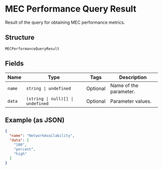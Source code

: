 
# MEC Performance Query Result

Result of the query for obtaining MEC performance metrics.

## Structure

`MECPerformanceQueryResult`

## Fields

| Name | Type | Tags | Description |
|  --- | --- | --- | --- |
| `name` | `string \| undefined` | Optional | Name of the parameter. |
| `data` | `(string \| null)[] \| undefined` | Optional | Parameter values. |

## Example (as JSON)

```json
{
  "name": "NetworkAvailability",
  "data": [
    "100",
    "percent",
    "high"
  ]
}
```

